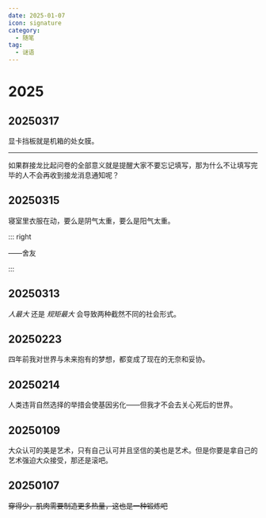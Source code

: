 ```yaml
---
date: 2025-01-07
icon: signature
category:
  - 随笔
tag:
  - 谜语
---
```


# 2025

## 20250317

显卡挡板就是机箱的处女膜。

---

如果群接龙比起问卷的全部意义就是提醒大家不要忘记填写，那为什么不让填写完毕的人不会再收到接龙消息通知呢？

## 20250315

寝室里衣服在动，要么是阴气太重，要么是阳气太重。

::: right

——舍友

:::

## 20250313

_人最大_ 还是 _规矩最大_ 会导致两种截然不同的社会形式。

## 20250223

四年前我对世界与未来抱有的梦想，都变成了现在的无奈和妥协。

## 20250214

人类违背自然选择的举措会使基因劣化——但我才不会去关心死后的世界。

## 20250109

大众认可的美是艺术，只有自己认可并且坚信的美也是艺术。但是你要是拿自己的艺术强迫大众接受，那还是滚吧。

## 20250107

~~穿得少，肌肉需要制造更多热量，这也是一种锻炼吧~~
